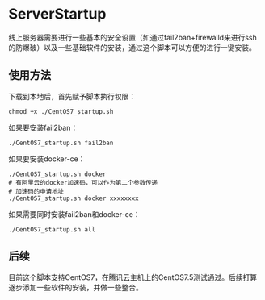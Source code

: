 # ServerStartup
线上服务器需要进行一些基本的安全设置（如通过fail2ban+firewalld来进行ssh的防爆破）以及一些基础软件的安装，通过这个脚本可以方便的进行一键安装。

## 使用方法
下载到本地后，首先赋予脚本执行权限：
```shell
chmod +x ./CentOS7_startup.sh
```
如果要安装fail2ban：
```shell
./CentOS7_startup.sh fail2ban
```
如果要安装docker-ce：
```shell
./CentOS7_startup.sh docker
# 有阿里云的docker加速码，可以作为第二个参数传递
# 加速码的申请地址
./CentOS7_startup.sh docker xxxxxxxx
```
如果需要同时安装fail2ban和docker-ce：
```
./CentOS7_startup.sh all
```

## 后续
目前这个脚本支持CentOS7，在腾讯云主机上的CentOS7.5测试通过。后续打算逐步添加一些软件的安装，并做一些整合。
